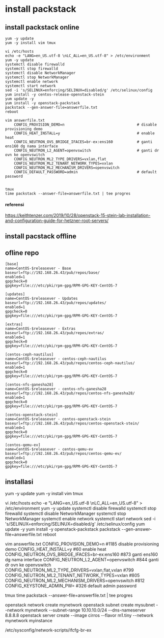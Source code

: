# install packstack

## install packstack online
	yum -y update
	yum -y install vim tmux

	vi /etc/hosts
	echo -e "LANG=en_US.utf-8 \nLC_ALL=en_US.utf-8" > /etc/environment
	yum -y update
	systemctl disable firewalld
	systemctl stop firewalld
	systemctl disable NetworkManager
	systemctl stop NetworkManager
	systemctl enable network
	systemctl start network
	sed -i 's/SELINUX=enforcing/SELINUX=disabled/g' /etc/selinux/config
	yum install -y centos-release-openstack-stein
	yum update -y
	yum install -y openstack-packstack
	packstack --gen-answer-file=answerfile.txt
	reboot

	vim answerfile.txt
		CONFIG_PROVISION_DEMO=n     							# disable provisioning demo
		CONFIG_HEAT_INSTALL=y       							# enable heat
		CONFIG_NEUTRON_OVS_BRIDGE_IFACES=br-ex:ens160			# ganti ens160 dg nama interface
		CONFIG_NEUTRON_L2_AGENT=openvswitch						# ganti dr ovn ke openvswitch
		CONFIG_NEUTRON_ML2_TYPE_DRIVERS=vxlan,flat
		CONFIG_NEUTRON_ML2_TENANT_NETWORK_TYPES=vxlan
		CONFIG_NEUTRON_ML2_MECHANISM_DRIVERS=openvswitch
		CONFIG_DEFAULT_PASSWORD=admin							# default password

		
	tmux
	time packstack --answer-file=answerfile.txt | tee progres


#### referensi
https://keithtenzer.com/2019/10/28/openstack-15-stein-lab-installation-and-configuration-guide-for-hetzner-root-servers/


## install pacstack offline
## ofline repo
	[base]
	name=CentOS-$releasever - Base
	baseurl=ftp://192.168.26.43/pub/repos/base/
	enabled=1
	gpgcheck=0
	gpgkey=file:///etc/pki/rpm-gpg/RPM-GPG-KEY-CentOS-7

	[updates]
	name=CentOS-$releasever - Updates
	baseurl=ftp://192.168.26.43/pub/repos/updates/
	enabled=1
	gpgcheck=0
	gpgkey=file:///etc/pki/rpm-gpg/RPM-GPG-KEY-CentOS-7

	[extras]
	name=CentOS-$releasever - Extras
	baseurl=ftp://192.168.26.43/pub/repos/extras/
	enabled=1
	gpgcheck=0
	gpgkey=file:///etc/pki/rpm-gpg/RPM-GPG-KEY-CentOS-7

	[centos-ceph-nautilus]
	name=CentOS-$releasever - centos-ceph-nautilus
	baseurl=ftp://192.168.26.43/pub/repos/centos-ceph-nautilus/
	enabled=1
	gpgcheck=0
	gpgkey=file:///etc/pki/rpm-gpg/RPM-GPG-KEY-CentOS-7

	[centos-nfs-ganesha28]
	name=CentOS-$releasever - centos-nfs-ganesha28
	baseurl=ftp://192.168.26.43/pub/repos/centos-nfs-ganesha28/
	enabled=1
	gpgcheck=0
	gpgkey=file:///etc/pki/rpm-gpg/RPM-GPG-KEY-CentOS-7

	[centos-openstack-stein]
	name=CentOS-$releasever - centos-openstack-stein
	baseurl=ftp://192.168.26.43/pub/repos/centos-openstack-stein/
	enabled=1
	gpgcheck=0
	gpgkey=file:///etc/pki/rpm-gpg/RPM-GPG-KEY-CentOS-7

	[centos-qemu-ev]
	name=CentOS-$releasever - centos-qemu-ev
	baseurl=ftp://192.168.26.43/pub/repos/centos-qemu-ev/
	enabled=1
	gpgcheck=0
	gpgkey=file:///etc/pki/rpm-gpg/RPM-GPG-KEY-CentOS-7


## installasi
yum -y update
yum -y install vim tmux

vi /etc/hosts
echo -e "LANG=en_US.utf-8 \nLC_ALL=en_US.utf-8" > /etc/environment
yum -y update
systemctl disable firewalld
systemctl stop firewalld
systemctl disable NetworkManager
systemctl stop NetworkManager
systemctl enable network
systemctl start network
sed -i 's/SELINUX=enforcing/SELINUX=disabled/g' /etc/selinux/config
yum update -y
yum install -y openstack-packstack
packstack --gen-answer-file=answerfile.txt
reboot

vim answerfile.txt
	CONFIG_PROVISION_DEMO=n     							#1185 disable provisioning demo
	CONFIG_HEAT_INSTALL=y       							#60 enable heat
	CONFIG_NEUTRON_OVS_BRIDGE_IFACES=br-ex:ens160			#873 ganti ens160 dg nama interface
	CONFIG_NEUTRON_L2_AGENT=openvswitch						#844 ganti dr ovn ke openvswitch
	CONFIG_NEUTRON_ML2_TYPE_DRIVERS=vxlan,flat,vxlan		#799
	CONFIG_NEUTRON_ML2_TENANT_NETWORK_TYPES=vxlan			#805
	CONFIG_NEUTRON_ML2_MECHANISM_DRIVERS=openvswitch		#812
 	CONFIG_KEYSTONE_ADMIN_PW=								#326 default admin password 

	
tmux
time packstack --answer-file=answerfile.txt | tee progres

openstack network create mynetwork
openstack subnet create mysubnet --network mynetwork --subnet-range 10.10.10.0/24 --dns-nameserver 8.8.8.8
openstack server create --image cirros --flavor m1.tiny --network mynetwork myinstance

/etc/sysconfig/network-scripts/ifcfg-br-ex


